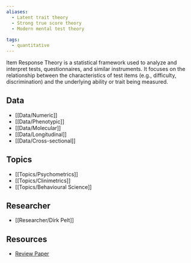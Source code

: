 ```yaml
---
aliases:
  - Latent trait theory
  - Strong true score theory
  - Modern mental test theory
 
tags:
  - quantitative 
---
```


Item Response Theory is a statistical framework used to analyze and interpret tests, questionnaires, and similar instruments. It focuses on the relationship between the characteristics of test items (e.g., difficulty, discrimination) and the underlying ability or trait being measured.

## Data

 - [[Data/Numeric]]
 - [[Data/Phenotypic]]
 - [[Data/Molecular]]
 - [[Data/Longitudinal]]
 - [[Data/Cross-sectional]]


## Topics

  - [[Topics/Psychometrics]]
  - [[Topics/Clinimetrics]]
  - [[Topics/Behavioural Science]]

## Researcher

  - [[Researcher/Dirk Pelt]]

## Resources

  - [Review Paper](https://www.annualreviews.org/content/journals/10.1146/annurev.clinpsy.032408.153553)
